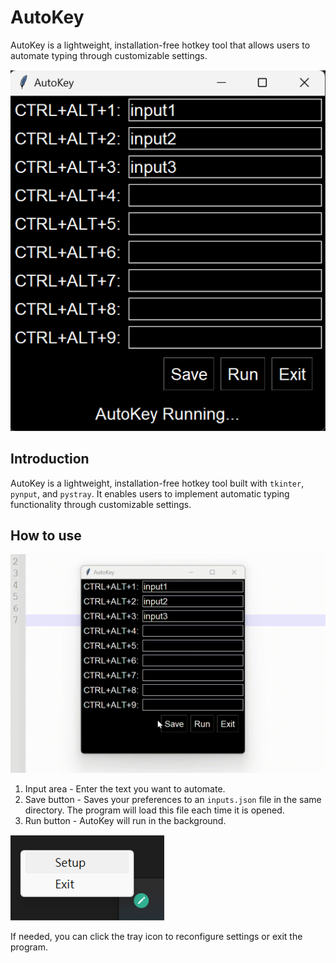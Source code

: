 # AutoKey
AutoKey is a lightweight, installation-free hotkey tool that allows users to automate typing through customizable settings.

![AutoKey](images/autokey.png)

## Introduction

AutoKey is a lightweight, installation-free hotkey tool built with `tkinter`, `pynput`, and `pystray`. It enables users to implement automatic typing functionality through customizable settings.

## How to use

![Demo](images/demo.gif)

  1. Input area - Enter the text you want to automate.
  2. Save button - Saves your preferences to an `inputs.json` file in the same directory. The program will load this file each time it is opened.
  3. Run button - AutoKey will run in the background.

![Tray](images/tray.png)

If needed, you can click the tray icon to reconfigure settings or exit the program.
